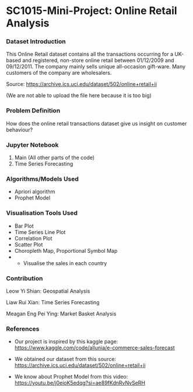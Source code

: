 # SC1015-Mini-Project: Online Retail Analysis

### Dataset Introduction
This Online Retail dataset contains all the transactions occurring for a UK-based and registered, non-store online retail between 01/12/2009 and 09/12/2011. The company mainly sells unique all-occasion gift-ware. Many customers of the company are wholesalers.

Source: https://archive.ics.uci.edu/dataset/502/online+retail+ii

(We are not able to upload the file here because it is too big)

### Problem Definition
How does the online retail transactions dataset give us insight on customer behaviour?

### Jupyter Notebook
1. Main (All other parts of the code)
2. Time Series Forecasting

### Algorithms/Models Used
- Apriori algorithm
- Prophet Model

### Visualisation Tools Used
- Bar Plot
- Time Series Line Plot
- Correlation Plot
- Scatter Plot
- Choropleth Map, Proportional Symbol Map
- - Visualise the sales in each country


### Contribution
Leow Yi Shian: Geospatial Analysis

Liaw Rui Xian: Time Series Forecasting

Meagan Eng Pei Ying: Market Basket Analysis

### References
- Our project is inspired by this kaggle page:
https://www.kaggle.com/code/allunia/e-commerce-sales-forecast

- We obtained our dataset from this source:
https://archive.ics.uci.edu/dataset/502/online+retail+ii

- We know about Prophet Model from this video:
https://youtu.be/j0eioK5edqg?si=ae89fKdnRvNvSeRH
